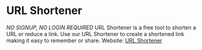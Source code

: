 # URL Shortener 
*NO SIGNUP, NO LOGIN REQUIRED*
URL Shortener is a free tool to shorten a URL or reduce a link.
Use our URL Shortener to create a shortened link making it easy to remember or share.
Website: <a href="https://shorteasily.netlify.com/" target="_blank">URL Shortener</a>
